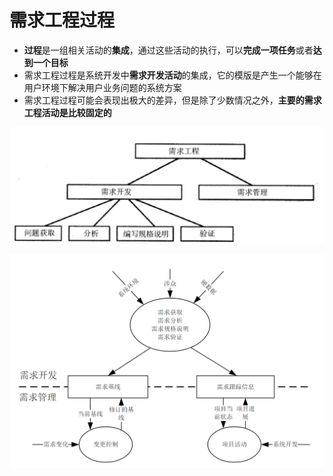 
# 需求工程过程
- **过程**是一组相关活动的**集成**，通过这些活动的执行，可以**完成一项任务**或者**达到一个目标**
- 需求工程过程是系统开发中**需求开发活动**的集成，它的模版是产生一个能够在用户环境下解决用户业务问题的系统方案
- 需求工程过程可能会表现出极大的差异，但是除了少数情况之外，**主要的需求工程活动是比较固定的**

![需求工程过程](imgs/QQ_1745153260418.png)

![需求工程过程](imgs/QQ_1745153289315.png)
